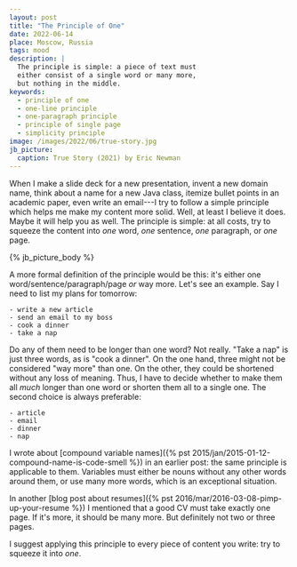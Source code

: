 ```yaml
---
layout: post
title: "The Principle of One"
date: 2022-06-14
place: Moscow, Russia
tags: mood
description: |
  The principle is simple: a piece of text must
  either consist of a single word or many more,
  but nothing in the middle.
keywords:
  - principle of one
  - one-line principle
  - one-paragraph principle
  - principle of single page
  - simplicity principle
image: /images/2022/06/true-story.jpg
jb_picture:
  caption: True Story (2021) by Eric Newman
---
```


When I make a slide deck for a new presentation, invent a new domain name, think about
a name for a new Java class, itemize bullet points in an academic paper, even
write an email---I try to follow a simple principle which helps me make
my content more solid. Well, at least I believe it does. Maybe it will help you as well.
The principle is simple: at all costs, try to squeeze the content into
_one_ word, _one_ sentence, _one_ paragraph, or _one_ page.

<!--more-->

{% jb_picture_body %}

A more formal definition of the principle would be this:
it's either one word/sentence/paragraph/page _or_ way more.
Let's see an example. Say I need to list my plans for tomorrow:

```text
- write a new article
- send an email to my boss
- cook a dinner
- take a nap
```

Do any of them need to be longer than one word? Not really. "Take a nap"
is just three words, as is "cook a dinner". On the one hand, three might not be considered
"way more" than one. On the other, they could be shortened without
any loss of meaning. Thus, I have to decide whether to make them all _much_
longer than one word or shorten them all to a single one.
The second choice is always preferable:

```text
- article
- email
- dinner
- nap
```

I wrote about [compound variable names]({% pst 2015/jan/2015-01-12-compound-name-is-code-smell %})
in an earlier post: the same principle is applicable
to them. Variables must either be nouns without any other words around them,
or use many more words, which is an exceptional situation.

In another [blog post about resumes]({% pst 2016/mar/2016-03-08-pimp-up-your-resume %})
I mentioned that a good CV must take exactly one page.
If it's more, it should be many more. But definitely not two
or three pages.

I suggest applying this principle to every piece of content
you write: try to squeeze it into _one_.
